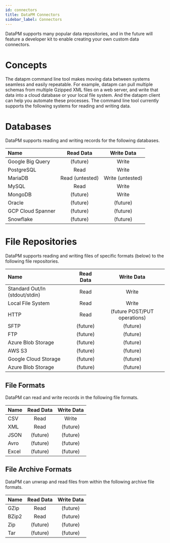 ```yaml
---
id: connectors
title: DataPM Connectors
sidebar_label: Connectors
---
```


DataPM supports many popular data repositories, and in the future will feature a developer kit to enable creating your own custom data connectors.

# Concepts

The datapm command line tool makes moving data between systems seamless and easily repeatable. For example, datapm can pull multiple schemas from multiple Gzipped XML files on a web server, and write that data into a cloud database or your local file system. And the datapm client can help you automate these processes. The command line tool currently supports the following systems for reading and writing data.

# Databases

DataPM supports reading and writing records for the following databases.

| Name              |    Read Data    |    Write Data    |
| :---------------- | :-------------: | :--------------: |
| Google Big Query  |    (future)     |      Write       |
| PostgreSQL        |      Read       |      Write       |
| MariaDB           | Read (untested) | Write (untested) |
| MySQL             |      Read       |      Write       |
| MongoDB           |    (future)     |      Write       |
| Oracle            |    (future)     |     (future)     |
| GCP Cloud Spanner |    (future)     |     (future)     |
| Snowflake         |    (future)     |     (future)     |

# File Repositories

DataPM supports reading and writing files of specific formats (below) to the following file repositories.

| Name                           | Read Data |          Write Data          |
| :----------------------------- | :-------: | :--------------------------: |
| Standard Out/In (stdout/stdin) |   Read    |            Write             |
| Local File System              |   Read    |            Write             |
| HTTP                           |   Read    | (future POST/PUT operations) |
| SFTP                           | (future)  |           (future)           |
| FTP                            | (future)  |           (future)           |
| Azure Blob Storage             | (future)  |           (future)           |
| AWS S3                         | (future)  |           (future)           |
| Google Cloud Storage           | (future)  |           (future)           |
| Azure Blob Storage             | (future)  |           (future)           |

## File Formats

DataPM can read and write records in the following file formats.

| Name  | Read Data | Write Data |
| :---- | :-------: | :--------: |
| CSV   |   Read    |   Write    |
| XML   |   Read    |  (future)  |
| JSON  | (future)  |  (future)  |
| Avro  | (future)  |  (future)  |
| Excel | (future)  |  (future)  |

## File Archive Formats

DataPM can unwrap and read files from within the following archive file formats.

| Name  | Read Data | Write Data |
| :---- | :-------: | :--------: |
| GZip  |   Read    |  (future)  |
| BZip2 |   Read    |  (future)  |
| Zip   | (future)  |  (future)  |
| Tar   | (future)  |  (future)  |

